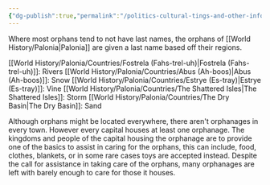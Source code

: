 ```yaml
---
{"dg-publish":true,"permalink":"/politics-cultural-tings-and-other-info/orphanages-and-orphans/"}
---
```


Where most orphans tend to not have last names, the orphans of [[World History/Palonia\|Palonia]] are given a last name based off their regions.

[[World History/Palonia/Countries/Fostrela (Fahs-trel-uh)\|Fostrela (Fahs-trel-uh)]]: Rivers
[[World History/Palonia/Countries/Abus (Ah-boos)\|Abus (Ah-boos)]]: Snow
[[World History/Palonia/Countries/Estrye (Es-tray)\|Estrye (Es-tray)]]: Vine
[[World History/Palonia/Countries/The Shattered Isles\|The Shattered Isles]]: Storm
[[World History/Palonia/Countries/The Dry Basin\|The Dry Basin]]: Sand

Although orphans might be located everywhere, there aren't orphanages in every town. However every capital houses at least one orphanage. The kingdoms and people of the capital housing the orphanage are to provide one of the basics to assist in caring for the orphans, this can include, food, clothes, blankets, or in some rare cases toys are accepted instead. Despite the call for assistance in taking care of the orphans, many orphanages are left with barely enough to care for those it houses.